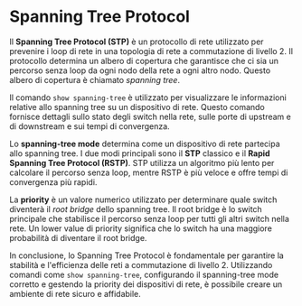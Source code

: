 # Spanning Tree Protocol

Il **Spanning Tree Protocol (STP)** è un protocollo di rete utilizzato per prevenire i loop di rete in una topologia di rete a commutazione di livello 2. Il protocollo determina un albero di copertura che garantisce che ci sia un percorso senza loop da ogni nodo della rete a ogni altro nodo. Questo albero di copertura è chiamato *spanning tree*.

Il comando `show spanning-tree` è utilizzato per visualizzare le informazioni relative allo spanning tree su un dispositivo di rete. Questo comando fornisce dettagli sullo stato degli switch nella rete, sulle porte di upstream e di downstream e sui tempi di convergenza.

Lo **spanning-tree mode** determina come un dispositivo di rete partecipa allo spanning tree. I due modi principali sono il **STP** classico e il **Rapid Spanning Tree Protocol (RSTP)**. STP utilizza un algoritmo più lento per calcolare il percorso senza loop, mentre RSTP è più veloce e offre tempi di convergenza più rapidi.

La **priority** è un valore numerico utilizzato per determinare quale switch diventerà il *root bridge* dello spanning tree. Il root bridge è lo switch principale che stabilisce il percorso senza loop per tutti gli altri switch nella rete. Un lower value di priority significa che lo switch ha una maggiore probabilità di diventare il root bridge.

In conclusione, lo Spanning Tree Protocol è fondamentale per garantire la stabilità e l'efficienza delle reti a commutazione di livello 2. Utilizzando comandi come `show spanning-tree`, configurando il spanning-tree mode corretto e gestendo la priority dei dispositivi di rete, è possibile creare un ambiente di rete sicuro e affidabile.